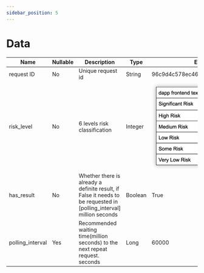 ```yaml
---
sidebar_position: 5
---
```


# Data

| Name             | Nullable | Description                                                                                                 | Type   | Example                                                                                                                                                                                                                                                                                                                                                                                                                                               |
|------------------|----------|-------------------------------------------------------------------------------------------------------------|--------|-------------------------------------------------------------------------------------------------------------------------------------------------------------------------------------------------------------------------------------------------------------------------------------------------------------------------------------------------------------------------------------------------------------------------------------------------------|
| request ID       | No        | Unique request id                                                                                           | String |   96c9d4c578ec466db51ed5290dd84463                                                                                                                                                                                                                                                                                                                                                                                                                                                    |
| risk_level       | No       | 6 levels risk classification                                               | Integer   | ![](../../static/img/tutorial-5.png)                                                                                                                                                                                                                                                                                                                                   |
| has_result       | No       | Whether there is already a definite result, if False it needs to be requested in [polling_interval] million seconds | Boolean   | True                                                                                                                                                                                                                                                                                                                                                                                                                                                  |
| polling_interval | Yes       | Recommended waiting time(million seconds) to the next repeat request. seconds                                                                   | Long   | 60000                                                                                                                                                                                                                                                                                                                                                                                                                                                    |